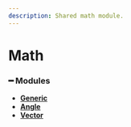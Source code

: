 ```yaml
---
description: Shared math module.
---
```


# Math

### **━ Modules**

* [**Generic**](generic.md)
* [**Angle**](angle.md)
* [**Vector**](vector.md)
